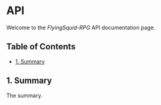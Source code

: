 # API <!-- omit in toc -->

Welcome to the *FlyingSquid-RPG* API documentation page.

## Table of Contents <!-- omit in toc -->

- [1. Summary](#1-summary)

## 1. Summary

The summary.
